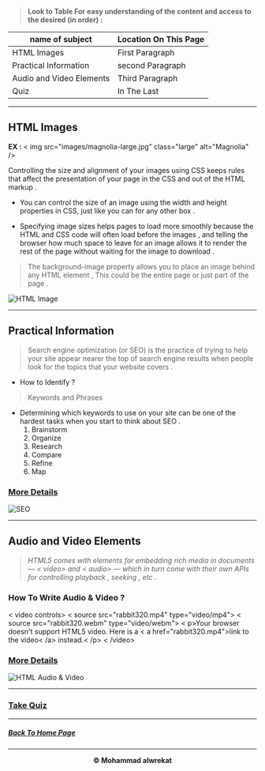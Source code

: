 > **Look to Table For easy understanding of the content and access to the desired (in order) :**

|name of subject      | Location On This Page|
|---------------------|---------------------|
|HTML Images|First Paragraph|
|Practical Information|second Paragraph|
|Audio and Video Elements|Third Paragraph|
|Quiz|In The Last|

---
## HTML Images 
**EX :** < img src="images/magnolia-large.jpg"
class="large" alt="Magnolia" />

Controlling the size and alignment of your images using CSS keeps rules that affect the presentation of your page in the CSS and out of the HTML markup .

* You can control the size of an image using the width and height properties in CSS, just like you can for any other box .

* Specifying image sizes helps pages to load more smoothly because the HTML and CSS code will often load before the images , and telling the browser how much space to leave for an image allows it to render the rest of the page without waiting for the image to download .

> The background-image property allows you to place an image behind any HTML element , This could be the entire page or just part of the page .


![HTML Image](https://elzero.org/wp-content/uploads/2019/06/learn-html4.png)

---
## Practical Information
> Search engine optimization (or SEO) is the practice of trying to help your site appear nearer the top of search engine results when people look for the topics that your website covers .

* How to Identify ?
> Keywords and Phrases

* Determining which keywords to use on your site can be one of the hardest tasks when you start to think about SEO .
  1. Brainstorm
  2. Organize
  3. Research
  4. Compare
  5. Refine
  6. Map

### [More Details](https://ar.wikipedia.org/wiki/%D8%AA%D8%AD%D8%B3%D9%8A%D9%86_%D9%85%D8%AD%D8%B1%D9%83%D8%A7%D8%AA_%D8%A7%D9%84%D8%A8%D8%AD%D8%AB)

![SEO](https://www.ashahada.com/wp-content/uploads/2020/06/1-%D8%B3%D9%8A%D9%88-seo.png)


---
## Audio and Video Elements
> *HTML5 comes with elements for embedding rich media in documents — < video> and < audio> — which in turn come with their own APIs for controlling playback , seeking , etc .*

### How To Write Audio & Video ?
< video controls>
  < source src="rabbit320.mp4" type="video/mp4">
  < source src="rabbit320.webm" type="video/webm">
  < p>Your browser doesn't support HTML5 video. Here is a < a href="rabbit320.mp4">link to the video< /a> instead.< /p>
  < /video>

### [More Details](https://developer.mozilla.org/en-US/docs/Learn/JavaScript/Client-side_web_APIs/Video_and_audio_APIs)

![HTML Audio & Video](https://www.w3docs.com/uploads/media/book_gallery/0001/04/6b0e1d1db1f19988b8b59c5f0cf69d1d21f355ae.png)

---
### [Take Quiz](https://mhmadwrekat.github.io/reading-notes/quizclass11)

---
##### [Back To Home Page](https://mhmadwrekat.github.io/reading-notes)


---
<b>
<p align="center">
© Mohammad alwrekat
</p>